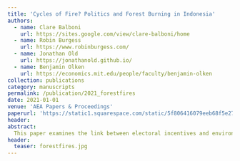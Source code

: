 ```yaml
---
title: 'Cycles of Fire? Politics and Forest Burning in Indonesia'
authors:
  - name: Clare Balboni
    url: https://sites.google.com/view/clare-balboni/home
  - name: Robin Burgess
    url: https://www.robinburgess.com/
  - name: Jonathan Old
    url: https://jonathanold.github.io/
  - name: Benjamin Olken
    url: https://economics.mit.edu/people/faculty/benjamin-olken
collection: publications
category: manuscripts
permalink: /publication/2021_forestfires
date: 2021-01-01
venue: 'AEA Papers & Proceedings'
paperurl: 'https://static1.squarespace.com/static/5f806416079eeb68f5e277b1/t/6153a8e13834e25ad6d127b4/1632872674472/Balboni_etal_2021_Cycles-of-Fire-Politics-and-Forest-Burning-in-Indonesia.pdf'
header:
abstract: 
  This paper examines the link between electoral incentives and environmental degradation by exploiting a satellite dataset on 107,000 forest fires and 879 asynchronous district elections in Indonesia. Fires represent a cheap but illegal means of converting forested land to other uses, but they risk burning out of control and creating substantial negative environmental externalities. We find a significant electoral cycle in forest fires. Ignitions and area burned decline during election years but steeply increase in the year after. The results suggest that politicians may suppress this activity at times when it might particularly dent their electoral chances.
header:
  teaser: forestfires.jpg
---
```

